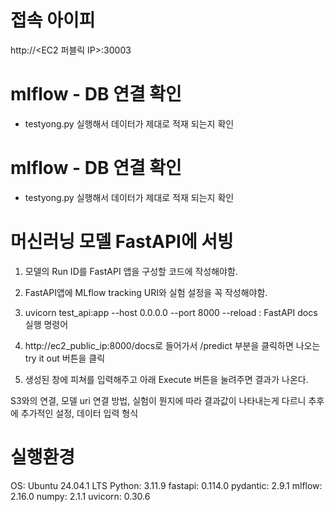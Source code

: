 # 접속 아이피

http://<EC2 퍼블릭 IP>:30003


# mlflow - DB 연결 확인
- testyong.py 실행해서 데이터가 제대로 적재 되는지 확인

# mlflow - DB 연결 확인
- testyong.py 실행해서 데이터가 제대로 적재 되는지 확인

# 머신러닝 모델 FastAPI에 서빙

1. 모델의 Run ID를 FastAPI 앱을 구성할 코드에 작성해야함.

2. FastAPI앱에 MLflow tracking URI와 실험 설정을 꼭 작성해야함.

3. uvicorn test_api:app --host 0.0.0.0 --port 8000 --reload : FastAPI docs 실행 명령어 

4. http://ec2_public_ip:8000/docs로 들어가서 /predict 부분을 클릭하면 나오는 try it out 버튼을 클릭

5. 생성된 창에 피쳐를 입력해주고 아래 Execute 버튼을 눌려주면 결과가 나온다.

S3와의 연결, 모델 uri 연결 방법, 실험이 뭔지에 따라 결과값이 나타내는게 다르니 추후에 추가적인 설정, 데이터 입력 형식

# 실행환경

OS: Ubuntu 24.04.1 LTS
Python: 3.11.9
fastapi: 0.114.0
pydantic: 2.9.1
mlflow: 2.16.0
numpy: 2.1.1
uvicorn: 0.30.6